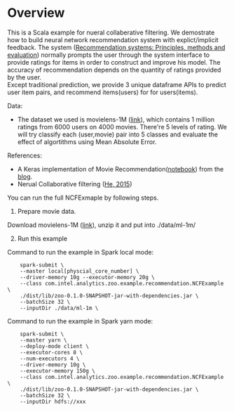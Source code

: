 # Overview

This is a Scala example for nueral collaberative filtering. We demostrate how to build neural network recommendation system with explict/implicit feedback. 
The system ([Recommendation systems: Principles, methods and evaluation](http://www.sciencedirect.com/science/article/pii/S1110866515000341)) normally prompts the user through the system interface to provide ratings for items in order to construct and improve his model. The accuracy of recommendation depends on the quantity of ratings provided by the user.  
Except traditional prediction, we provide 3 unique dataframe APIs to predict user item pairs, and recommend items(users) for for users(items). 

Data: 
* The dataset we used is movielens-1M ([link](https://grouplens.org/datasets/movielens/1m/)), which contains 1 million ratings from 6000 users on 4000 movies.  There're 5 levels of rating. We will try classify each (user,movie) pair into 5 classes and evaluate the effect of algortithms using Mean Absolute Error.  
  
References: 
* A Keras implementation of Movie Recommendation([notebook](https://github.com/ririw/ririw.github.io/blob/master/assets/Recommending%20movies.ipynb)) from the [blog](http://blog.richardweiss.org/2016/09/25/movie-embeddings.html).
* Nerual Collaborative filtering ([He, 2015](https://www.comp.nus.edu.sg/~xiangnan/papers/ncf.pdf))


You can run the full NCFExmaple by following steps.

1. Prepare movie data.

Download movielens-1M ([link](https://grouplens.org/datasets/movielens/1m/)), unzip it and put into ./data/ml-1m/

2. Run this example

Command to run the example in Spark local mode:
```
    spark-submit \
    --master local[physcial_core_number] \
    --driver-memory 10g --executor-memory 20g \
    --class com.intel.analytics.zoo.example.recommendation.NCFExample \
    ./dist/lib/zoo-0.1.0-SNAPSHOT-jar-with-dependencies.jar \
    --batchSize 32 \
    --inputDir ./data/ml-1m \

```

Command to run the example in Spark yarn mode:
```
    spark-submit \
    --master yarn \
    --deploy-mode client \
    --executor-cores 8 \
    --num-executors 4 \
    --driver-memory 10g \
    --executor-memory 150g \
    --class com.intel.analytics.zoo.example.recommendation.NCFExample \
    ./dist/lib/zoo-0.1.0-SNAPSHOT-jar-with-dependencies.jar \
    --batchSize 32 \  
    --inputDir hdfs://xxx

```
